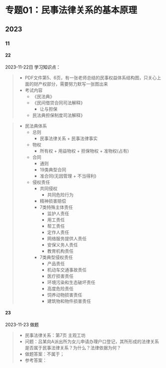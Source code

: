 # 专题01：民事法律关系的基本原理

## 2023

### 11

#### 22

2023-11-22日 学习知识点：

> - PDF文件第5、6页，有一张老师总结的民事权益体系结构图，只关心上面的财产权部分，需要努力默写一张图出来
> - 考试内容
>   - 《民法典》
>   - 《民间借贷合同司法解释》
>     - 让与担保
>   - 民法典担保制度司法解释》



> - 民法典体系
>   - 总则
>     - 民事法律关系 + 民事法律事实
>   - 物权
>     - 所有权 + 用益物权 + 担保物权 + 准物权(占有)
>   - 合同
>     - 通则
>     - 19类典型合同
>     - 准合同(无因管理 + 不当得利)
>   - 侵权责任
>     - 共同侵权
>       - 共同危险行为
>     - 精神损害赔偿
>     - 7类特殊主体责任
>       - 监护人责任
>       - 用工责任
>       - 帮工责任
>       - 定作人责任
>       - 网络服务提供人责任
>       - 安保义务人责任
>       - 教育机构责任
>     - 7类典型侵权责任
>       - 产品责任
>       - 机动车交通事故责任
>       - 医疗损害责任
>       - 环境污染和生态破坏责任
>       - 高度危险责任
>       - 饲养动物损害责任
>       - 建筑物和物件损害责任

#### 23

2023-11-23 做题

> - 民事法律关系：第7页 主观工坊
> - 问题：吕某向A派出所为女儿申请办理户口登记，其所形成的法律关系是否属于民事法律关系？为什么？法律依据为何？
> - 做题答案：不属于；
> - 参考答案：
